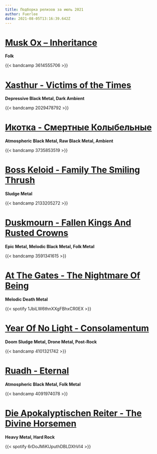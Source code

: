 ```yaml
---
title: Подборка релизов за июль 2021
author: Fuerlee
date: 2021-08-05T13:16:39.642Z
---
```

# [Musk Ox – Inheritance](https://muskoxofficial.bandcamp.com/album/inheritance)

**Folk**

{{< bandcamp 3614555706 >}}

# [Xasthur - Victims of the Times](https://xasthurband.bandcamp.com/album/victims-of-the-times)

**Depressive Black Metal, Dark Ambient**

{{< bandcamp 2029478792 >}}

# [Икотка - Смертные Колыбельные](https://ikotka.bandcamp.com/album/ep-4)

**Atmospheric Black Metal, Raw Black Metal, Ambient**

{{< bandcamp 3735853519 >}}

# [Boss Keloid - Family The Smiling Thrush](https://bosskeloid.bandcamp.com/album/family-the-smiling-thrush)

**Sludge Metal**

{{< bandcamp 2133205272 >}}

# [Duskmourn - Fallen Kings And Rusted Crowns](https://duskmourn.bandcamp.com/album/fallen-kings-and-rusted-crowns)

**Epic Metal, Melodic Black Metal, Folk Metal**

{{< bandcamp 3591341615 >}}

# [At The Gates - The Nightmare Of Being](https://open.spotify.com/album/1JbiLW6thnXXgFBhxCR0EX)

**Melodic Death Metal**

{{< spotify 1JbiLW6thnXXgFBhxCR0EX >}}

# [Year Of No Light - Consolamentum](https://yearofnolight.bandcamp.com/album/consolamentum-2)

**Doom Sludge Metal, Drone Metal, Post-Rock**

{{< bandcamp 4101321742 >}}

# [Ruadh - Eternal](https://ruadh.bandcamp.com/album/eternal)

**Atmospheric Black Metal, Folk Metal**

{{< bandcamp 4091974078 >}}

# [Die Apokalyptischen Reiter - The Divine Horsemen](https://open.spotify.com/album/6rDoJMiKUputhDBLDXhVI4)

**Heavy Metal, Hard Rock**

{{< spotify 6rDoJMiKUputhDBLDXhVI4 >}}